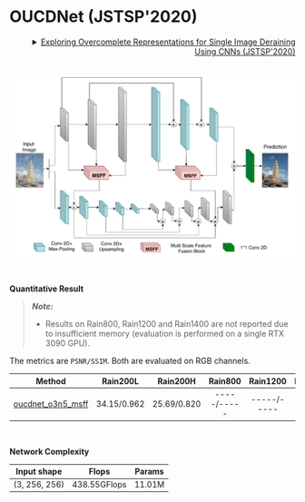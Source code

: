 # OUCDNet (JSTSP'2020)

<details>
<summary align="right"><a href="https://ieeexplore.ieee.org/abstract/document/9264746">Exploring Overcomplete Representations for Single Image Deraining Using CNNs (JSTSP'2020)</a></summary>

```bibtex
@article{yasarla2020exploring,
  title={Exploring overcomplete representations for single image deraining using cnns},
  author={Yasarla, Rajeev and Valanarasu, Jeya Maria Jose and Patel, Vishal M},
  journal={IEEE Journal of Selected Topics in Signal Processing},
  volume={15},
  number={2},
  pages={229--239},
  year={2020},
  publisher={IEEE}
}
```

</details>

<br/>

![oucdnet](../../figs/oucdnet.png)

<br/>

**Quantitative Result**

> **_Note:_**
> - Results on Rain800, Rain1200 and Rain1400 are not reported due to insufficient memory (evaluation is performed on a single RTX 3090 GPU).


The metrics are `PSNR/SSIM`. Both are evaluated on RGB channels.

|                           Method                           |  Rain200L   |  Rain200H   |   Rain800   |  Rain1200   |  Rain1400   |
| :--------------------------------------------------------: | :---------: | :---------: | :---------: | :---------: | :---------: |
| [oucdnet_o3n5_msff](/configs/oucdnet/oucdnet_o3n5_msff.py) | 34.15/0.962 | 25.69/0.820 | -----/----- | -----/----- | -----/----- |

<br/>

**Network Complexity**

|  Input shape  |    Flops     | Params |
| :-----------: | :----------: | :----: |
| (3, 256, 256) | 438.55GFlops | 11.01M |

